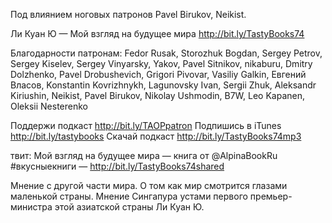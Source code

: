Под влиянием ноговых патронов Pavel Birukov, Neikist.

Ли Куан Ю — Мой взгляд на будущее мира http://bit.ly/TastyBooks74

Благодарности патронам:
Fedor Rusak, Storozhuk Bogdan, Sergey Petrov, Sergey Kiselev, Sergey Vinyarsky, Yakov, Pavel Sitnikov, nikaburu, Dmitry Dolzhenko, Pavel Drobushevich, Grigori Pivovar, Vasiliy Galkin, Евгений Власов, Konstantin Kovrizhnykh, Lagunovsky Ivan, Sergii Zhuk, Aleksandr Kiriushin, Neikist, Pavel Birukov, Nikolay Ushmodin, B7W, Leo Kapanen, Oleksii Nesterenko

Поддержи подкаст http://bit.ly/TAOPpatron
Подпишись в iTunes http://bit.ly/tastybooks
Скачай подкаст http://bit.ly/TastyBooks74mp3

твит:
Мой взгляд на будущее мира — книга от @AlpinaBookRu #вкусныекниги — http://bit.ly/TastyBooks74shared


Мнение с другой части мира. О том как мир смотрится глазами маленькой страны. Мнение Сингапура устами первого премьер-министра этой азиатской страны Ли Куан Ю. 